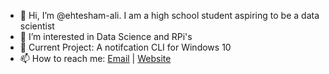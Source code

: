 - 👋 Hi, I’m @ehtesham-ali. I am a high school student aspiring to be a data scientist
- 👀 I’m interested in Data Science and RPi's
- 🌱 Current Project: A notifcation CLI for Windows 10
- 📫 How to reach me: [Email](mailto:ehtesham.ali2006@gmail.com) | [Website](https://ali-ehtesham.carrd.co/)

<!---
ehtesham-ali/ehtesham-ali is a ✨ special ✨ repository because its `README.md` (this file) appears on your GitHub profile.
You can click the Preview link to take a look at your changes.
--->
